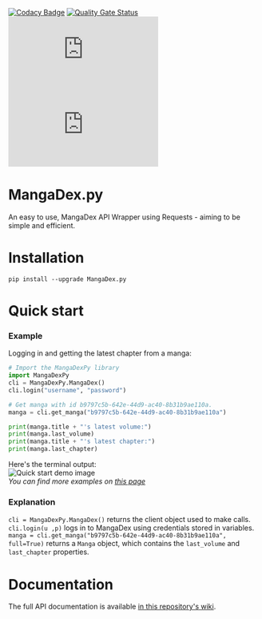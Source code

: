 [![Codacy Badge](https://app.codacy.com/project/badge/Grade/ca6509334c4e425f8d9d61083715cacb)](https://www.codacy.com/gh/Proxymiity/MangaDex.py/dashboard?utm_source=github.com&amp;utm_medium=referral&amp;utm_content=Proxymiity/MangaDex.py&amp;utm_campaign=Badge_Grade)
[![Quality Gate Status](https://sonarcloud.io/api/project_badges/measure?project=Proxymiity_MangaDex.py&metric=alert_status)](https://sonarcloud.io/dashboard?id=Proxymiity_MangaDex.py)
[![MangaDex API Status](https://img.shields.io/website-up-down-green-red/https/api.mangadex.org?label=mangadex%20api%20status)](https://api.mangadex.org/)
[![MangaDex Website Status](https://img.shields.io/website-up-down-green-red/https/mangadex.org?label=mangadex%20website%20status)](https://mangadex.org/)

# MangaDex.py

An easy to use, MangaDex API Wrapper using Requests - aiming to be simple and efficient. 

# Installation
````
pip install --upgrade MangaDex.py 
````

# Quick start
### Example
Logging in and getting the latest chapter from a manga:
````python
# Import the MangaDexPy library
import MangaDexPy
cli = MangaDexPy.MangaDex()
cli.login("username", "password")

# Get manga with id b9797c5b-642e-44d9-ac40-8b31b9ae110a.
manga = cli.get_manga("b9797c5b-642e-44d9-ac40-8b31b9ae110a")

print(manga.title + "'s latest volume:")
print(manga.last_volume)
print(manga.title + "'s latest chapter:")
print(manga.last_chapter)
````
Here's the terminal output:  
![Quick start demo image](https://api.ayaya.red/github/Proxymiity/MangaDex.py/quick_start_demo.png)  
*You can find more examples on [this page](https://github.com/Proxymiity/MangaDex.py/wiki/Examples)*

### Explanation
``cli = MangaDexPy.MangaDex()`` returns the client object used to make calls.  
``cli.login(u ,p)`` logs in to MangaDex using credentials stored in variables.  
``manga = cli.get_manga("b9797c5b-642e-44d9-ac40-8b31b9ae110a", full=True)`` returns a `Manga` object, which contains the `last_volume` and `last_chapter` properties.

# Documentation
The full API documentation is available [in this repository's wiki](https://github.com/Proxymiity/MangaDex.py/wiki).
